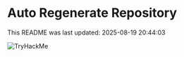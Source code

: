 # Auto Regenerate Repository

This README was last updated: 2025-08-19 20:44:03

 ![TryHackMe](https://tryhackme.com/badge/533634)